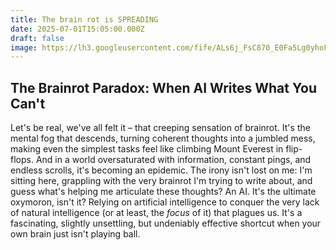 ```yaml
---
title: The brain rot is SPREADING
date: 2025-07-01T15:05:00.000Z
draft: false
image: https://lh3.googleusercontent.com/fife/ALs6j_FsC870_E0Fa5Lg0yhoFhFLEL08Ppn6AOzNrUKZrg7pk3UuZVV05hLaCE57KWtsrWTRGOFflJ1dYAKpa3HmpUqk62nqlm0VFqIVvVfx-ErztIVP9fVx76YBVjSL_0bO078RJpNHTNZneiT8zDbui2DpBbOhm6vGAz9VpIp6rhbGkyTNdYCHSWZmgNUi-U72iYL1I0-4iyHQ8ytTeweqBZfqNgPUGmIYwDS3RzeFfgXyTQR2vGuYvsqhT7Zgm6kqjBhsHYp8uETPkLc250Cg2MzqZPK7723UIhDLBfkQkMmebAvJoIVtN65hW-UuiXH_14SdlYOipdVV8tW9ie3yhi_LNzkXUT8ffp9XBwxSbssWQe_-535ypBeXJvJP-SF4nlgJftloGcqosY5j6MKWptN8JBXE9I-gww7tJ2l7mmbPi3o18Pga8dJPSVmOmplMB2KZqSUtGM4VzniqKxvdRjbt9kfM459RJ1puDOULWNJnI65trUCVzNE4gH26JJbgXssGadc-51UpD-7QJQrtpscr7cmfHJnSycN3zetJOR-EfmCz3ikeLMGzj1w2l2jEoNjD3HJUUlGcUO-Vli2snVUdSgujVKEnZf_SAy45pow4z9ifztee1gMHidEzUMfTwxG0BJugEnKDGTewaOkDZ_KT1NRwj7Mr4o7BoMZyaShG8owbAwhyPJU3VugnxapGgpvAyNHepgdi6tmbxRdgWfBRvHlBBzY5GNr-jAsR9BPxOG6dgV84rjKMahVbPCOYnf6TaiwGXG6cSpH4zM650G1GhDtB2hYmvlP1kc-6ViRFXCe6Q8dT0bLwmMneSoMMd7OGiMsbDgAayQ8Vc2a3n_OIBAf--_HRJXdj5cg805DkR-PRH0dG6BR966sWXfT4oWgPMvzVp-qZZsUn3UwVwKD5XYF5TOxHebsDPbGHIRqTgfFlIErGsaF_I_BbnecW_ZFSTu8ECanR00EzMxv7uCEIT5kNWdUj5b-IVgogpKtPJ2sTIZWitY_dv7esEj0m7VlSNoB1s3XWvI89UXqkt1eamaGLclzh3gp5hxNgYHzDi3q4Qq83duXmqi5zVuHjR2GhIe9pFzgO-mEakOor-Dy-YzNea171Au8rUSy3pYLZFlwfm1DCccb2uV-AobSP70wX6ub5peP_aRKdEA6NrhjZ5GxpYOJnupPl3APKwkI7XERuHeQHDx6iFxLWH5NOWxd6eUMuO4wMcLLq3PZByOuonRYsnpWFhLNFoABQ-tkw_odoK8DMZmhZG_L7QvngIcMJgS1RFnJeeCahFjUXsBADNGaxgbmLXEomAiqspiINEoyzQvnzdl1I06_fd9KQZcWSyYQa209JAFelqHqePIsu9l9ynaDhMAq5UsXgHrlKIbjC1kzaHYL2KTBqCREUlSpYP2Q1xRnW3YBMLV0I6YSpUwGjuDEXzzt_YIZBXApHKrp3pWguV82vO61CwijKedHd43vGkqW0YiHee3mCXDTCe4wJhlU=s1024
---
```

## The Brainrot Paradox: When AI Writes What You Can't



Let's be real, we've all felt it – that creeping sensation of brainrot. It's the mental fog that descends, turning coherent thoughts into a jumbled mess, making even the simplest tasks feel like climbing Mount Everest in flip-flops. And in a world oversaturated with information, constant pings, and endless scrolls, it's becoming an epidemic. The irony isn't lost on me: I'm sitting here, grappling with the very brainrot I'm trying to write about, and guess what's helping me articulate these thoughts? An AI. It's the ultimate oxymoron, isn't it? Relying on artificial intelligence to conquer the very lack of natural intelligence (or at least, the *focus* of it) that plagues us. It's a fascinating, slightly unsettling, but undeniably effective shortcut when your own brain just isn't playing ball.
